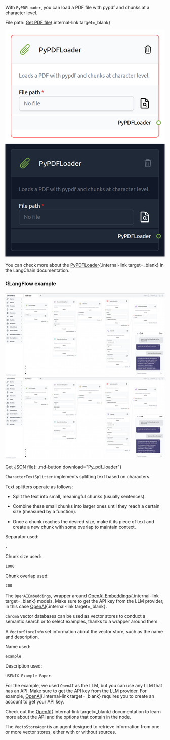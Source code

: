 With `PyPDFLoader`, you can load a PDF file with pypdf and chunks at a character level.

File path: [Get PDF file](data/example.pdf){.internal-link target=_blank}

![Description](img/single_node/pypdf.png#only-light)
![Description](img/single_node/pypdf2.png#only-dark)

You can check more about the [PyPDFLoader](https://python.langchain.com/en/latest/modules/indexes/document_loaders/examples/pdf.html?highlight=PDF){.internal-link target=_blank} in the LangChain documentation.
### ⛓️LangFlow example

![Description](img/py-pdf-loader.png#only-dark)
![Description](img/py-pdf-loader.png#only-light)

[Get JSON file](data/Py_pdf_loader.json){: .md-button download="Py_pdf_loader"} 

`CharacterTextSplitter` implements splitting text based on characters. 

Text splitters operate as follows:

- Split the text into small, meaningful chunks (usually sentences).

- Combine these small chunks into larger ones until they reach a certain size (measured by a function).

- Once a chunk reaches the desired size, make it its piece of text and create a new chunk with some overlap to maintain context.

Separator used:
``` txt
.
```

Chunk size used:
``` txt
1000
```

Chunk overlap used:
``` txt
200
```

The `OpenAIEmbeddings`, wrapper around [OpenAI Embeddings](https://platform.openai.com/docs/guides/embeddings/what-are-embeddings){.internal-link target=_blank} models. Make sure to get the API key from the LLM provider, in this case [OpenAI](https://platform.openai.com/){.internal-link target=_blank}.

`Chroma` vector databases can be used as vector stores to conduct a semantic search or to select examples, thanks to a wrapper around them.

A `VectorStoreInfo` set information about the vector store, such as the name and description.

Name used:
``` txt
example
```
Description used:
``` txt
USENIX Example Paper.
```

For the example, we used `OpenAI` as the LLM, but you can use any LLM that has an API. Make sure to get the API key from the LLM provider. For example, [OpenAI](https://platform.openai.com/){.internal-link target=_blank} requires you to create an account to get your API key.

Check out the [OpenAI](https://platform.openai.com/docs/introduction/overview){.internal-link target=_blank} documentation to learn more about the API and the options that contain in the node.



The `VectoStoreAgent`is an agent designed to retrieve information from one or more vector stores, either with or without sources.